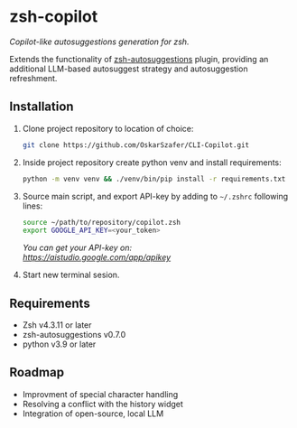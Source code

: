 # zsh-copilot

_Copilot-like autosuggestions generation for zsh._

Extends the functionality of [zsh-autosuggestions](https://github.com/zsh-users/zsh-autosuggestions) plugin, providing an additional LLM-based autosuggest strategy and autosuggestion refreshment.


## Installation

1. Clone project repository to location of choice:

    ```sh
    git clone https://github.com/OskarSzafer/CLI-Copilot.git
    ```

2. Inside project repository create python venv and install requirements:

    ```sh
    python -m venv venv && ./venv/bin/pip install -r requirements.txt
    ```

3. Source main script, and export API-key by adding to ```~/.zshrc``` following lines:

    ```sh
    source ~/path/to/repository/copilot.zsh
    export GOOGLE_API_KEY=<your_token>
    ```

    _You can get your API-key on:_\
    _https://aistudio.google.com/app/apikey_

4. Start new terminal sesion.


## Requirements

- Zsh v4.3.11 or later
- zsh-autosuggestions v0.7.0
- python v3.9 or later


## Roadmap


- Improvment of special character handling
- Resolving a conflict with the history widget
- Integration of open-source, local LLM